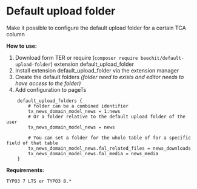 Default upload folder
=====================

Make it possible to configure the default upload folder for a certain TCA column

**How to use:**

1. Download form TER or require (`composer require beechit/default-upload-folder`) extension default_upload_folder
2. Install extension default_upload_folder via the extension manager
3. Create the default folders *(folder need to exists and editor needs to have access to the folder)*
4. Add configuration to pageTs

```
    default_upload_folders {
        # folder can be a combined identifier
        tx_news_domain_model_news = 1:news
        # Or a folder relative to the default upload folder of the user
        tx_news_domain_model_news = news

        # You can set a folder for the whole table of for a specific field of that table
        tx_news_domain_model_news.fal_related_files = news_downloads
        tx_news_domain_model_news.fal_media = news_media
    }
```

**Requirements:**

    TYPO3 7 LTS or TYPO3 8.*

